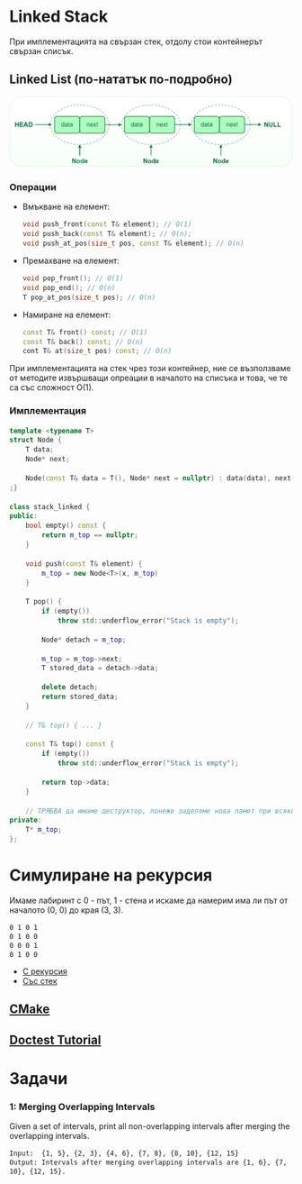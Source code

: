 # Linked Stack

При имплементацията на свързан стек, отдолу стои контейнерът свързан списък.

## Linked List (по-нататък по-подробно)
![Linked List](linked-list.png)

### Операции
- Вмъкване на елемент:  
    ```c++
    void push_front(const T& element); // O(1)
    void push_back(const T& element); // O(n);
    void push_at_pos(size_t pos, const T& element); // O(n)
    ```
- Премахване на елемент:    
    ```c++
    void pop_front(); // O(1)
    void pop_end(); // O(n)
    T pop_at_pos(size_t pos); // O(n)
    ```
- Намиране на елемент:
    ```c++
    const T& front() const; // O(1)
    const T& back() const; // O(n)
    cont T& at(size_t pos) const; // O(n)
    ```

При имплементацията на стек чрез този контейнер, ние се възползваме от методите извършващи опреации в началото на списъка и това, че те са със сложност O(1).

### Имплементация

```c++
template <typename T>
struct Node {
    T data;
    Node* next;

    Node(const T& data = T(), Node* next = nullptr) : data(data), next(next) {};
;}

class stack_linked {
public:
    bool empty() const {
        return m_top == nullptr;
    }

    void push(const T& element) {
        m_top = new Node<T>(x, m_top)
    }

    T pop() {
        if (empty())
            throw std::underflow_error("Stack is empty");
        
        Node* detach = m_top;

        m_top = m_top->next;
        T stored_data = detach->data;

        delete detach;
        return stored_data;
    } 

    // Т& top() { ... }

    const T& top() const { 
        if (empty())
            throw std::underflow_error("Stack is empty");

        return top->data;
    }

    // ТРЯБВА да имаме деструктор, понеже заделяме нова памет при всяко добавяне
private:
    T* m_top;
};
```

# Симулиране на рекурсия
Имаме лабиринт с 0 - път, 1 - стена и искаме да намерим има ли път от началото (0, 0) до края (3, 3).
```
0 1 0 1
0 1 0 0
0 0 0 1
0 1 0 0
```
- [С рекурсия](./solutions/maze_recursion.cpp)
- [Със стек](./solutions/maze_stack.cpp)

## [CMake](../misc/cmake.md)

## [Doctest Tutorial](https://github.com/doctest/doctest/blob/master/doc/markdown/tutorial.md)

# Задачи
### 1: Merging Overlapping Intervals
Given a set of intervals, print all non-overlapping intervals after merging the overlapping intervals.

```
Input:  {1, 5}, {2, 3}, {4, 6}, {7, 8}, {8, 10}, {12, 15}
Output: Intervals after merging overlapping intervals are {1, 6}, {7, 10}, {12, 15}. 
```
